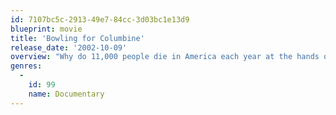 ```yaml
---
id: 7107bc5c-2913-49e7-84cc-3d03bc1e13d9
blueprint: movie
title: 'Bowling for Columbine'
release_date: '2002-10-09'
overview: "Why do 11,000 people die in America each year at the hands of gun violence? Talking heads yelling from every TV camera blame everything from Satan to video games. But are we that much different from many other countries? What sets us apart? How have we become both the master and victim of such enormous amounts of violence? This is not a film about gun control. It is a film about the fearful heart and soul of the United States, and the 280 million Americans lucky enough to have the right to a constitutionally protected Uzi. From a look at the Columbine High School security camera tapes to the home of Oscar-winning NRA President Charlton Heston, from a young man who makes homemade napalm with The Anarchist's Cookbook to the murder of a six-year-old girl by another six-year-old, Bowling for Columbine is a journey through America, through our past, hoping to discover why our pursuit of happiness is so riddled with violence."
genres:
  -
    id: 99
    name: Documentary
---
```

